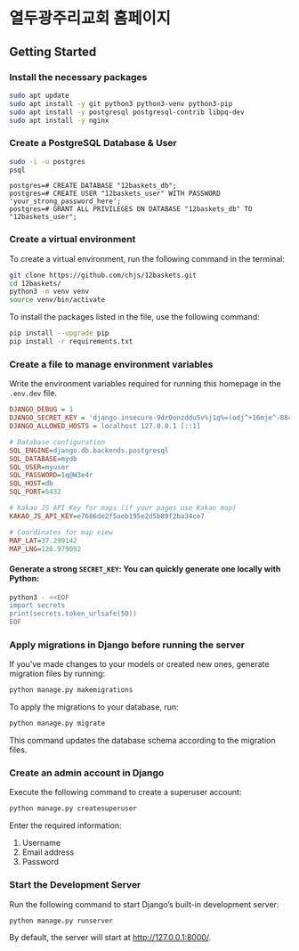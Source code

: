# 열두광주리교회 홈페이지

## Getting Started

### Install the necessary packages
```bash
sudo apt update
sudo apt install -y git python3 python3-venv python3-pip
sudo apt install -y postgresql postgresql-contrib libpq-dev
sudo apt install -y nginx
```

### Create a PostgreSQL Database & User
```bash
sudo -i -u postgres
psql
```

```
postgres=# CREATE DATABASE "12baskets_db";
postgres=# CREATE USER "12baskets_user" WITH PASSWORD 'your_strong_password_here';
postgres=# GRANT ALL PRIVILEGES ON DATABASE "12baskets_db" TO "12baskets_user";
```

### Create a virtual environment 
To create a virtual environment, run the following command in the terminal:
```bash
git clone https://github.com/chjs/12baskets.git
cd 12baskets/
python3 -m venv venv
source venv/bin/activate
```
To install the packages listed in the file, use the following command:
```bash
pip install --upgrade pip
pip install -r requirements.txt
```

### Create a file to manage environment variables
Write the environment variables required for running this homepage in the ```.env.dev``` file.
```ini
DJANGO_DEBUG = 1
DJANGO_SECRET_KEY = 'django-insecure-9dr0onzddu5v%j1q%=(odj^+16mje^-88c46%gv9lin1@j99te'
DJANGO_ALLOWED_HOSTS = localhost 127.0.0.1 [::1]

# Database configuration
SQL_ENGINE=django.db.backends.postgresql
SQL_DATABASE=mydb
SQL_USER=myuser
SQL_PASSWORD=1q@W3e4r
SQL_HOST=db
SQL_PORT=5432

# Kakao JS API Key for maps (if your pages use Kakao map)
KAKAO_JS_API_KEY=e7686de2f5aeb195e2d5b89f2ba34ce7

# Coordinates for map view
MAP_LAT=37.299142
MAP_LNG=126.979092
```
#### Generate a strong ```SECRET_KEY```: You can quickly generate one locally with Python:
```bash
python3 - <<EOF
import secrets
print(secrets.token_urlsafe(50))
EOF
```

### Apply migrations in Django before running the server
If you’ve made changes to your models or created new ones, generate migration files by running:
```bash
python manage.py makemigrations
```
To apply the migrations to your database, run:
```bash
python manage.py migrate
```
This command updates the database schema according to the migration files.

### Create an admin account in Django
Execute the following command to create a superuser account:
```bash
python manage.py createsuperuser
```
Enter the required information:
1. Username
2. Email address
3. Password

### Start the Development Server
Run the following command to start Django’s built-in development server:
```bash
python manage.py runserver
```
By default, the server will start at http://127.0.0.1:8000/.
